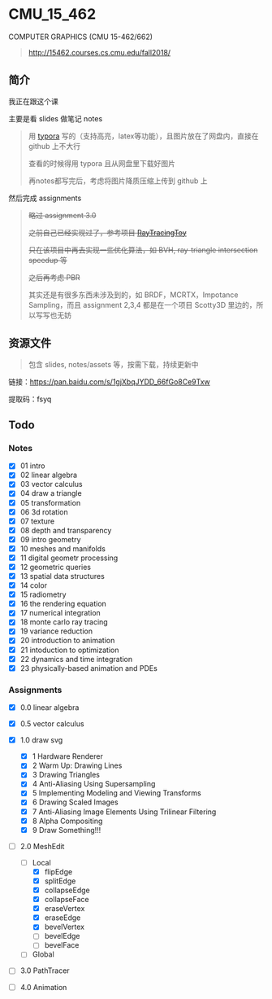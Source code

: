 # CMU_15_462
COMPUTER GRAPHICS (CMU 15-462/662)

> http://15462.courses.cs.cmu.edu/fall2018/

## 简介

我正在跟这个课

主要是看 slides 做笔记 notes

> 用 [typora](https://www.typora.io/) 写的（支持高亮，latex等功能），且图片放在了网盘内，直接在 github 上不大行
>
> 查看的时候得用 typora 且从网盘里下载好图片
>
> 再notes都写完后，考虑将图片降质压缩上传到 github 上

然后完成 assignments

> ~~略过 assignment 3.0~~
>
> ~~之前自己已经实现过了，参考项目 [RayTracingToy](https://github.com/Ubpa/RayTracingToy)~~
>
> ~~只在该项目中再去实现一些优化算法，如 BVH, ray-triangle intersection speedup 等~~
>
> ~~之后再考虑 PBR~~
>
> 其实还是有很多东西未涉及到的，如 BRDF，MCRTX，Impotance Sampling，而且 assignment 2,3,4 都是在一个项目 Scotty3D 里边的，所以写写也无妨

## 资源文件

> 包含 slides, notes/assets 等，按需下载，持续更新中

链接：https://pan.baidu.com/s/1gjXbqJYDD_66fGo8Ce9Txw 

提取码：fsyq 

## Todo

### Notes


- [x] 01 intro
- [x] 02 linear algebra
- [x] 03 vector calculus
- [x] 04 draw a triangle
- [x] 05 transformation
- [x] 06 3d rotation
- [x] 07 texture
- [x] 08 depth and transparency
- [x] 09 intro geometry
- [x] 10 meshes and manifolds
- [x] 11 digital geometr processing 
- [x] 12 geometric queries 
- [x] 13 spatial data structures 
- [x] 14 color
- [x] 15 radiometry 
- [x] 16 the rendering equation 
- [x] 17 numerical integration 
- [x] 18 monte carlo ray tracing 
- [x] 19 variance reduction 
- [x] 20 introduction to animation 
- [x] 21 intoduction to optimization 
- [x] 22 dynamics and time integration 
- [x] 23 physically-based animation and PDEs 
### Assignments

- [x] 0.0 linear algebra
- [x] 0.5 vector calculus
- [x] 1.0 draw svg
  - [x] 1 Hardware Renderer
  - [x] 2 Warm Up: Drawing Lines
  - [x] 3 Drawing Triangles
  - [x] 4 Anti-Aliasing Using Supersampling
  - [x] 5 Implementing Modeling and Viewing Transforms
  - [x] 6 Drawing Scaled Images
  - [x] 7 Anti-Aliasing Image Elements Using Trilinear Filtering
  - [x] 8 Alpha Compositing
  - [x] 9 Draw Something!!!
- [ ] 2.0 MeshEdit
  - [ ] Local
    - [x] flipEdge
    - [x] splitEdge
    - [x] collapseEdge
    - [x] collapseFace
    - [x] eraseVertex
    - [x] eraseEdge
    - [x] bevelVertex
    - [ ] bevelEdge
    - [ ] bevelFace
  - [ ] Global
- [ ] 3.0 PathTracer
- [ ] 4.0 Animation

